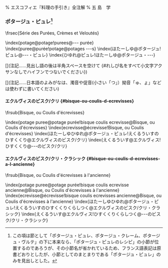 % エスコフィエ『料理の手引き』全注解
% 五 島　学


[](原稿下準備)
[](訳と注釈)
[](未、原文対照チェック)
[](未、日本語表現校正)
[](未、その他修正)
[](未、原稿最終校正)



### ポタージュ・ピュレ[^1]

\frsec{Série des Purées, Crèmes et Veloutés}

\index{potage@potage!purees@--- purée}
\index{puree@purée!potage@potages ---s}
\index{ほたーしゆ@ポタージュ!ピュレ@---・ピュレ}
\index{ひゆれ@ピュレ!ほたーしゆ@ポタージュ・---}

[^1]: この項は節として「ポタージュ・ピュレ、ポタージュ・クレーム、ポタージュ・ヴルテ」の下に本来なら、「ポタージュ・ピュレのレシピ」の小節が位置するのであろうが、その小節名が省かれているため、フランス語表記は原書どおりとしたが、小節としてのまとまりである「ポタージュ・ピュレ」のみを見出しとした。



[](コメント……この上の部分は無視してください。この下からスタートしてください。)

[](注記……見出し語の後は半角スペースを空けて {#れしぴ名をすべて小文字アクサンなしでハイフンでつないでください})

[](注記……フランス語の見出しは原則単数形でお願いします。また、@の前つまりソート用よみがなはアクサンなし、すべて小文字でお願いします)

[](注記……日本語のよみがなは、濁音や促音(小さい「つ」）拗音「ゅ、ょ」などは使わずに書いてください)




#### エクルヴィスのビスク/クリ {#bisque-ou-coulis-d-ecrevisses}

\frsub{Bisque, ou Coulis d'écrevisses}

\index{potage puree@potage purée!bisque coulis ecrevisse@Bisque, ou Coulis d'écrevisses}
\index{ecrevisse@écrevisse!Bisque, ou Coulis d'écrevisses}
\index{ほたーしゆひゆれ@ポタージュ・ピュレ!えくるういすのひすくくり@エクルヴィスのビスク/クリ}
\index{えくるういす@エクルヴィス!ひすくくり@---のビスク/クリ}








#### エクルヴィスのビスク/クリ・クラシック {#bisque-ou-coulis-d-ecrevisses-a-l-ancienne}

\frsub{Bisque, ou Coulis d'écrevisses à l'ancienne}

\index{potage puree@potage purée!bisque coulis ecrevisse ancienne@Bisque, ou Coulis d'écrevisses à l'ancienne}
\index{ecrevisse@écrevisse!bisque coulis ecrevisses ancienne@Bisque, ou Coulis d'écrevisses à l'ancienne}
\index{ほたーしゆひゆれ@ポタージュ・ピュレ!えくるういすのひすくくりくらしつく@エクルヴィスのビスク/クリ・クラシック}
\index{えくるういす@エクルヴィス!ひすくくりくらしつく@---のビスク/クリ・クラシック}

[](コメント)
